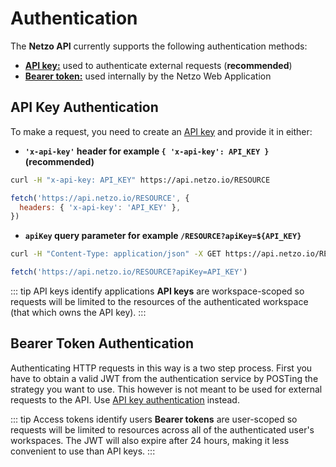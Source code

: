 # Authentication

The **Netzo API** currently supports the following authentication methods:

- **[API key:](#api-key-authentication)** used to authenticate external requests (**recommended**)
- **[Bearer token:](#bearer-token-authentication)** used internally by the Netzo Web Application

## API Key Authentication

To make a request, you need to create an [API key](/docs/platform/workspaces#api-keys) and provide it in either:

- **`'x-api-key'` header for example `{ 'x-api-key': API_KEY }` (**recommended**)**

```sh
curl -H "x-api-key: API_KEY" https://api.netzo.io/RESOURCE
```

```js
fetch('https://api.netzo.io/RESOURCE', {
  headers: { 'x-api-key': 'API_KEY' },
})
```

- **`apiKey` query parameter for example `/RESOURCE?apiKey=${API_KEY}`**

```sh
curl -H "Content-Type: application/json" -X GET https://api.netzo.io/RESOURCE?apiKey=API_KEY
```

```js
fetch('https://api.netzo.io/RESOURCE?apiKey=API_KEY')
```

::: tip API keys identify applications
**API keys** are workspace-scoped so requests will be limited to the resources of the authenticated workspace (that which owns the API key).
:::

## Bearer Token Authentication

Authenticating HTTP requests in this way is a two step process. First you have to obtain a valid JWT from the authentication service by POSTing the strategy you want to use. This however is not meant to be used for external requests to the API. Use [API key authentication](#api-key-authentication) instead.

::: tip Access tokens identify users
**Bearer tokens** are user-scoped so requests will be limited to resources across all of the authenticated user's workspaces. The JWT will also expire after 24 hours, making it less convenient to use than API keys.
:::
